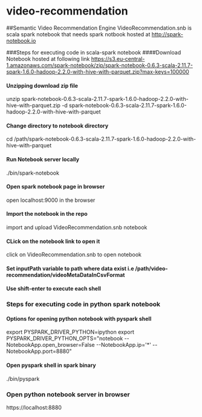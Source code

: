 # video-recommendation

##Semantic Video Recommendation Engine
VideoRecommendation.snb is scala spark notebook that needs spark notbook hosted at http://spark-notebook.io

###Steps for executing code in scala-spark notebook
####Download Notebook hosted at following link
https://s3.eu-central-1.amazonaws.com/spark-notebook/zip/spark-notebook-0.6.3-scala-2.11.7-spark-1.6.0-hadoop-2.2.0-with-hive-with-parquet.zip?max-keys=100000

#### Unzipping download zip file
unzip spark-notebook-0.6.3-scala-2.11.7-spark-1.6.0-hadoop-2.2.0-with-hive-with-parquet.zip -d spark-notebook-0.6.3-scala-2.11.7-spark-1.6.0-hadoop-2.2.0-with-hive-with-parquet

#### Change directory to notebook directory
cd /path/spark-notebook-0.6.3-scala-2.11.7-spark-1.6.0-hadoop-2.2.0-with-hive-with-parquet

#### Run Notebook server locally
./bin/spark-notebook

#### Open spark notebook page in browser
open localhost:9000 in the browser

#### Import the notebook in the repo
import and upload VideoRecommendation.snb notebook

#### CLick on the notebook link to open it
click on VideoRecommendation.snb to open notebook

#### Set inputPath variable to path where data exist i.e /path/video-recommendation/videoMetaDataInCsvFormat
#### Use shift-enter to execute each shell

### Steps for executing code in python spark notebook
#### Options for opening python notebook with pyspark shell
export PYSPARK_DRIVER_PYTHON=ipython
export PYSPARK_DRIVER_PYTHON_OPTS="notebook --NotebookApp.open_browser=False --NotebookApp.ip='*' --NotebookApp.port=8880"

#### Open pyspark shell in spark binary
./bin/pyspark

### Open python notebook server in browser
https://localhost:8880






